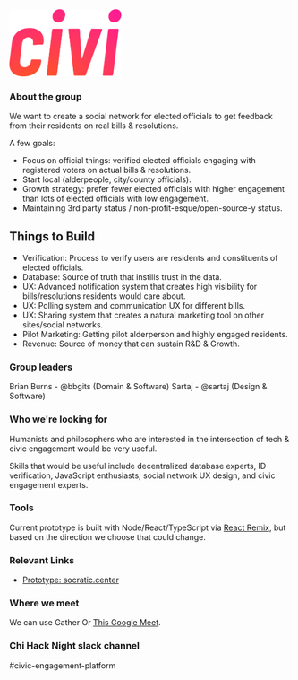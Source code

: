 <img src="./civi-temp-logo.png" style="width:200px" />

### About the group

We want to create a social network for elected officials to get feedback from their residents on real bills & resolutions. 

A few goals:

- Focus on official things: verified elected officials engaging with registered voters on actual bills & resolutions. 
- Start local (alderpeople, city/county officials).
- Growth strategy: prefer fewer elected officials with higher engagement than lots of elected officials with low engagement.
- Maintaining 3rd party status / non-profit-esque/open-source-y status.

## Things to Build

- Verification: Process to verify users are residents and constituents of elected officials.
- Database: Source of truth that instills trust in the data.
- UX: Advanced notification system that creates high visibility for bills/resolutions residents would care about.
- UX: Polling system and communication UX for different bills.
- UX: Sharing system that creates a natural marketing tool on other sites/social networks.
- Pilot Marketing: Getting pilot alderperson and highly engaged residents.
- Revenue: Source of money that can sustain R&D & Growth.
 
### Group leaders

Brian Burns - @bbgits (Domain & Software)
Sartaj - @sartaj (Design & Software)

### Who we're looking for

Humanists and philosophers who are interested in the intersection of tech & civic engagement would be very useful. 

Skills that would be useful include decentralized database experts, ID verification, JavaScript enthusiasts, social network UX design, and civic engagement experts. 

### Tools

Current prototype is built with Node/React/TypeScript via [React Remix](https://remix.run), but based on the direction we choose that could change.

### Relevant Links

- [Prototype: socratic.center](https://socratic.center)

### Where we meet

We can use Gather Or [This Google Meet](https://meet.google.com/hjn-uxvy-woq).

### Chi Hack Night slack channel

#civic-engagement-platform 

